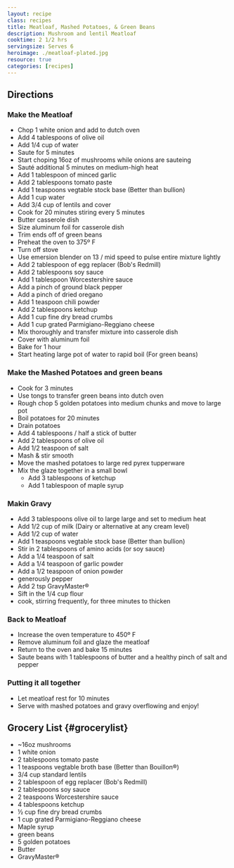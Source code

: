 ```yaml
---
layout: recipe
class: recipes
title: Meatloaf, Mashed Potatoes, & Green Beans
description: Mushroom and lentil Meatloaf
cooktime: 2 1/2 hrs
servingsize: Serves 6
heroimage: ./meatloaf-plated.jpg
resource: true
categories: [recipes]
---
```


## Directions
### Make the Meatloaf
* Chop 1 white onion and add to dutch oven
* Add 4 tablespoons of olive oil
* Add 1/4 cup of water
* Saute for 5 minutes
* Start choping 16oz of mushrooms while onions are sauteing
* Sauté additional 5 minutes on medium-high heat
* Add 1 tablespoon of minced garlic
* Add 2 tablespoons tomato paste
* Add 1 teaspoons vegtable stock base (Better than bullion)
* Add 1 cup water
* Add 3/4 cup of lentils and cover
* Cook for 20 minutes stiring every 5 minutes
* Butter casserole dish
* Size aluminum foil for casserole dish
* Trim ends off of green beans
* Preheat the oven to 375º F 
* Turn off stove
* Use emersion blender on 13 / mid speed to pulse entire mixture lightly
* Add 2 tablespoon of egg replacer (Bob's Redmill)
* Add 2 tablespoons soy sauce
* Add 1 tablespoon Worcestershire sauce
* Add a pinch of ground black pepper
* Add a pinch of dried oregano
* Add 1 teaspoon chili powder
* Add 2 tablespoons ketchup
* Add 1 cup fine dry bread crumbs
* Add 1 cup grated Parmigiano-Reggiano cheese
* Mix thoroughly and transfer mixture into casserole dish 
* Cover with aluminum foil
* Bake for 1 hour
* Start heating large pot of water to rapid boil (For green beans)

### Make the Mashed Potatoes and green beans
* Cook for 3 minutes
* Use tongs to transfer green beans into dutch oven
* Rough chop 5 golden potatoes into medium chunks and move to large pot
* Boil potatoes for 20 minutes
* Drain potatoes
* Add 4 tablespoons / half a stick of butter
* Add 2 tablespoons of olive oil
* Add 1/2 teaspoon of salt
* Mash & stir smooth
* Move the mashed potatoes to large red pyrex tupperware
* Mix the glaze together in a small bowl
    * Add 3 tablespoons of ketchup
    * Add 1 tablespoon of maple syrup

### Makin Gravy
* Add 3 tablespoons olive oil to large large and set to medium heat
* Add 1/2 cup of milk (Dairy or alternative at any cream level)
* Add 1/2 cup of water
* Add 1 teaspoons vegtable stock base (Better than bullion)
* Stir in 2 tablespoons of amino acids (or soy sauce)
* Add a 1/4 teaspoon of salt
* Add a 1/4 teaspoon of garlic powder
* Add a 1/2 teaspoon of onion powder
* generously pepper
* Add 2 tsp GravyMaster®
* Sift in the 1/4 cup flour
* cook, stirring frequently, for three minutes to thicken

### Back to Meatloaf
* Increase the oven temperature to 450º F
* Remove aluminum foil and glaze the meatloaf
* Return to the oven and bake 15 minutes
* Saute beans with 1 tablespoons of butter and a healthy pinch of salt and pepper


### Putting it all together
* Let meatloaf rest for 10 minutes
* Serve with mashed potatoes and gravy overflowing and enjoy!

## Grocery List {#grocerylist}
<div class="full" id="copygrocerylist" onclick="copyDivToClipboard()" markdown="1">

* ~16oz mushrooms
* 1 white onion
* 2 tablespoons tomato paste
* 1 teaspoons vegtable broth base (Better than Bouillon®)
* 3/4 cup standard lentils
* 2 tablespoon of egg replacer (Bob's Redmill)
* 2 tablespoons soy sauce
* 2 teaspoons Worcestershire sauce
* 4 tablespoons ketchup
* ½ cup fine dry bread crumbs
* 1 cup grated Parmigiano-Reggiano cheese
* Maple syrup
* green beans 
* 5 golden potatoes
* Butter
* GravyMaster®

</div>